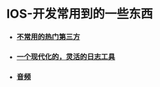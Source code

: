 # IOS-开发常用到的一些东西

* ### [不常用的热门第三方](https://segmentfault.com/a/1190000003849085)

* ### [一个现代化的，灵活的日志工具](https://github.com/fpillet/NSLogger)
* ### [音频](https://github.com/syedhali/EZAudio)
